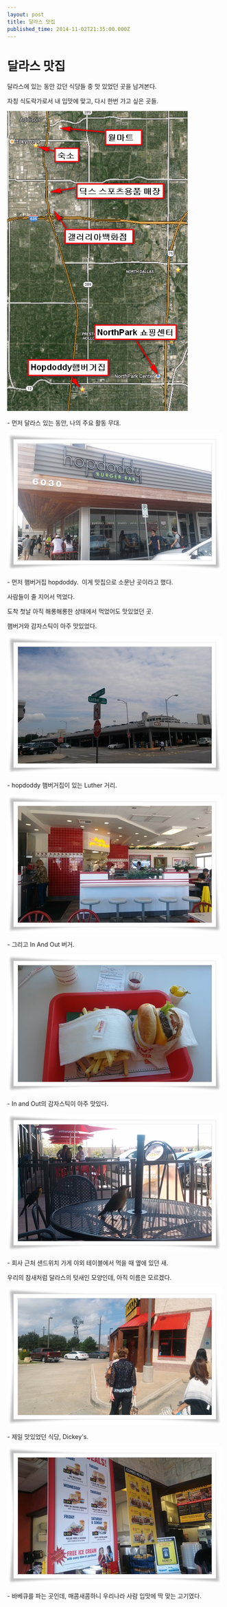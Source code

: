 ```yaml
---
layout: post
title: 달라스 맛집
published_time: 2014-11-02T21:35:00.000Z
---
```


# 달라스 맛집


달라스에 있는 동안 갔던 식당들 중 맛 있었던 곳을 남겨본다.

자칭 식도락가로서 내 입맛에 맞고, 다시 한번 가고 싶은 곳들.

![](../pds/201411/01/80/a0109780_5454a777ec3cc.png)

\- 먼저 달라스 있는 동안, 나의 주요 활동 무대.

![](../pds/201411/01/80/a0109780_545499e357163.jpg)

\- 먼저 햄버거집 hopdoddy.  이게 맛집으로 소문난 곳이라고 했다.

사람들이 줄 지어서 먹었다.

도착 첫날 아직 해롱해롱한 상태에서 먹었어도 맛있었던 곳.

햄버거와 감자스틱이 아주 맛있었다.

![](../pds/201411/01/80/a0109780_545499e278019.jpg)

\- hopdoddy 햄버거집이 있는 Luther 거리.

![](../pds/201411/01/80/a0109780_545499e3d5117.jpg)

\- 그리고 In And Out 버거.

![](../pds/201411/01/80/a0109780_545499e457d37.jpg)

\- In and Out의 감자스틱이 아주 맛있다.

![](../pds/201411/01/80/a0109780_545499e4d551b.jpg)

\- 회사 근처 샌드위치 가게 야외 테이블에서 먹을 때 옆에 있던 새.

우리의 참새처럼 달라스의 텃새인 모양인데, 아직 이름은 모르겠다.

![](../pds/201411/01/80/a0109780_545499e53b7ce.jpg)

\- 제일 맛있었던 식당, Dickey's.

![](../pds/201411/01/80/a0109780_545499e6653f3.jpg)

\- 바베큐를 파는 곳인데, 매콤새콤하니 우리나라 사람 입맛에 딱 맞는 고기였다.

